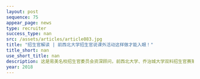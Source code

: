 ```yaml
---
layout: post
sequence: 75
appear_page: news
type: recruiter
success_type: nan
src: /assets/articles/article083.jpg
title: "招生官解读 | 前西北大学招生官说课外活动这样做才能入眼！"
title_short: nan
use_short_title: nan
description: 这是易美名校招生官委员会资深顾问，前西北大学、乔治城大学双料招生官赛莱蒙女士对绝大部分学生的描述。该印象的由来是因为很多同学都理解错了课外活动所代表的意义。课外活动不是用来显示你在课外的兴趣，而是用来传达你对一个领域的专注。
year: 2018
---
```


